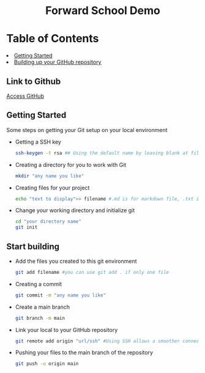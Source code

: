 <h1 align="center">Forward School Demo</h1>

<!-- Table of Contents -->
# Table of Contents
<li>
    <a href ="#Getting Started">Getting Started</a>
</li>
<li>
    <a href="#Start building">Building up your GitHub repository</a>
</li>

<!-- Table of Contents -->
## Link to Github
<a href="https://github.com">Access GitHub</a>

<!-- Getting Started -->
## Getting Started
Some steps on getting your Git setup on your local environment

* Getting a SSH key 
    ``` sh
    ssh-keygen -t rsa ## Using the default name by leaving blank at file name will store at your C drive under your Users folder.
    ```

* Creating a directory for you to work with Git
    ```sh
    mkdir "any name you like"
    ```

* Creating files for your project
    ``` sh
    echo "text to display">> filename #.md is for markdown file, .txt is for text file
    ```

* Change your working directory and initialize git
    ``` sh
    cd "your directory name"
    git init
    ```


<!-- Building up your GitHub repository -->
## Start building

* Add the files you created to this git environment
    ``` sh
    git add filename #you can use git add . if only one file
    ```

* Creating a commit
    ``` sh
    git commit -m "any name you like"
    ```

* Create a main branch
    ``` sh
    git branch -m main
    ```

* Link your local to your GitHub repository
    ``` sh
    git remote add origin "url/ssh" #Using SSH allows a smoother connection and not requiring you to authenticate every single time
    ```

* Pushing your files to the main branch of the repository
    ``` sh
    git push -u origin main
    ```